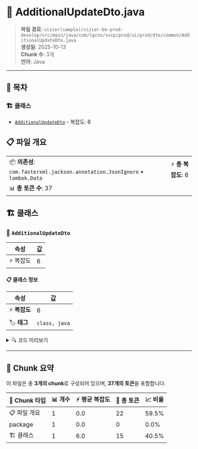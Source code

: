# 📄 AdditionalUpdateDto.java

> **파일 경로**: `vizier(sample)/vizier-be-prod-develop/src/main/java/com/lgcns/svcp/prod/ui/prod/dto/common/AdditionalUpdateDto.java`  
> **생성일**: 2025-10-13  
> **Chunk 수**: 3개  
> **언어**: Java
---

## 📑 목차

### 🏗️ 클래스
- [`AdditionalUpdateDto`](#class-additionalupdatedto) - 복잡도: 6

## 📋 파일 개요

| | |
|--|--|
| 📦 **의존성**: `com.fasterxml.jackson.annotation.JsonIgnore` • `lombok.Data` | ⚡ **총 복잡도**: 6 |
| 📊 **총 토큰 수**: 37 |  |



## 🏗️ 클래스

### <a id="class-additionalupdatedto"></a>🎯 `AdditionalUpdateDto`

| 속성 | 값 |
|------|----|
| ⚡ 복잡도 | 6 |



#### 📋 클래스 정보

| 속성 | 값 |
|------|----|
| ⚡ **복잡도** | 6 || 📍 **라인 범위** | 8-8 |
| 🏷️ **태그** | `class, java` |

<details>
<summary>🔍 코드 미리보기</summary>

```java
public class AdditionalUpdateDto {
	@JsonIgnore
	private String prodUuid; 
	private String attrUuid;
	private String attrVal;
}...
```

**Chunk 정보**
- 🆔 **ID**: `c5ea204520fb`
- 📍 **라인**: 8-8
- 📊 **토큰**: 15
- 🏷️ **태그**: `class, java`

</details>

---





## 🧩 Chunk 요약

이 파일은 총 **3개의 chunk**로 구성되어 있으며, **37개의 토큰**을 포함합니다.

| 🧩 Chunk 타입 | 📊 개수 | ⚡ 평균 복잡도 | 📝 총 토큰 | 📈 비율 |
|---------------|--------|-------------|----------|--------|
| 📋 파일 개요 | 1 | 0.0 | 22 | 59.5% |
| package | 1 | 0.0 | 0 | 0.0% |
| 🏗️ 클래스 | 1 | 6.0 | 15 | 40.5% |

